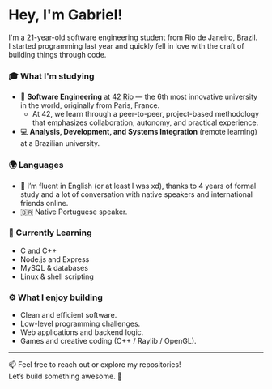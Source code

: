 # Hey, I'm Gabriel!

I'm a 21-year-old software engineering student from Rio de Janeiro, Brazil.  
I started programming last year and quickly fell in love with the craft of building things through code.

### 🎓 What I'm studying

- 🏫 **Software Engineering** at [42 Rio](https://42.rio) — the 6th most innovative university in the world, originally from Paris, France.
    - At 42, we learn through a peer-to-peer, project-based methodology that emphasizes collaboration, autonomy, and practical experience.
- 💻 **Analysis, Development, and Systems Integration** (remote learning) at a Brazilian university.

### 🌍 Languages

- 💬 I’m fluent in English (or at least I was xd), thanks to 4 years of formal study and a lot of conversation with native speakers and international friends online.
- 🇧🇷 Native Portuguese speaker.

### 🚀 Currently Learning

- C and C++
- Node.js and Express
- MySQL & databases
- Linux & shell scripting

### ⚙️ What I enjoy building

- Clean and efficient software.
- Low-level programming challenges.
- Web applications and backend logic.
- Games and creative coding (C++ / Raylib / OpenGL).

---

📫 Feel free to reach out or explore my repositories!  
Let’s build something awesome. 🚀
